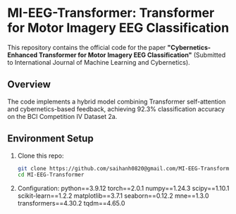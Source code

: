 # MI-EEG-Transformer: Transformer for Motor Imagery EEG Classification

This repository contains the official code for the paper **"Cybernetics-Enhanced Transformer for Motor Imagery EEG Classification"** (Submitted to International Journal of Machine Learning and Cybernetics).

## Overview
The code implements a hybrid model combining Transformer self-attention and cybernetics-based feedback, achieving 92.3% classification accuracy on the BCI Competition IV Dataset 2a.

## Environment Setup
1. Clone this repo:
   ```bash
   git clone https://github.com/saihanh0820@gmail.com/MI-EEG-Transformer.git
   cd MI-EEG-Transformer
2. Configuration:
   python==3.9.12
   torch==2.0.1
   numpy==1.24.3
   scipy==1.10.1
   scikit-learn==1.2.2
   matplotlib==3.7.1
   seaborn==0.12.2
   mne==1.3.0
   transformers==4.30.2
   tqdm==4.65.0
